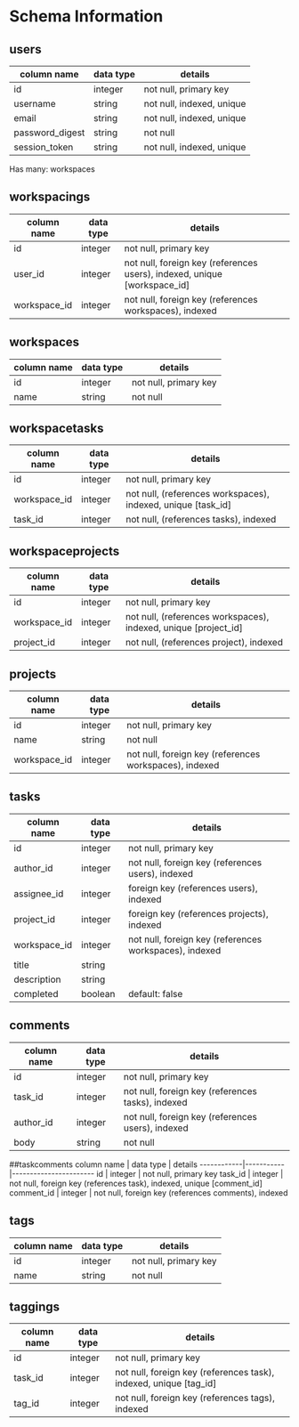# Schema Information

## users
column name     | data type | details
----------------|-----------|-----------------------
id              | integer   | not null, primary key
username        | string    | not null, indexed, unique
email           | string    | not null, indexed, unique
password_digest | string    | not null
session_token   | string    | not null, indexed, unique
Has many: workspaces

## workspacings
column name     | data type | details
----------------|-----------|-----------------------
id              | integer   | not null, primary key
user_id         | integer   | not null, foreign key (references users), indexed, unique [workspace_id]
workspace_id    | integer    | not null, foreign key (references workspaces), indexed

## workspaces
column name | data type | details
------------|-----------|-----------------------
id          | integer   | not null, primary key
name        | string    | not null

## workspacetasks
column name     | data type | details
----------------|-----------|-----------------------
id              | integer   | not null, primary key
workspace_id    | integer   | not null, (references workspaces), indexed, unique [task_id]
task_id         | integer   | not null, (references tasks), indexed

## workspaceprojects
column name     | data type | details
----------------|-----------|-----------------------
id              | integer   | not null, primary key
workspace_id    | integer   | not null, (references workspaces), indexed, unique [project_id]
project_id      | integer   | not null, (references project), indexed

## projects
column name | data type | details
------------|-----------|-----------------------
id          | integer   | not null, primary key
name        | string    | not null
workspace_id| integer   | not null, foreign key (references workspaces), indexed

## tasks
column name | data type | details
------------|-----------|-----------------------
id          | integer   | not null, primary key
author_id   | integer   | not null, foreign key (references users), indexed
assignee_id | integer   | foreign key (references users), indexed
project_id  | integer   | foreign key (references projects), indexed
workspace_id| integer   | not null, foreign key (references workspaces), indexed
title       | string    |
description | string    |
completed   | boolean   | default: false

## comments
column name | data type | details
------------|-----------|-----------------------
id          | integer   | not null, primary key
task_id     | integer   | not null, foreign key (references tasks), indexed
author_id   | integer   | not null, foreign key (references users), indexed
body        | string    | not null

##taskcomments
column name | data type | details
------------|-----------|-----------------------
id          | integer   | not null, primary key
task_id     | integer   | not null, foreign key (references task), indexed, unique [comment_id]
comment_id  | integer   | not null, foreign key (references comments), indexed

## tags
column name | data type | details
------------|-----------|-----------------------
id          | integer   | not null, primary key
name        | string    | not null

## taggings
column name | data type | details
------------|-----------|-----------------------
id          | integer   | not null, primary key
task_id     | integer   | not null, foreign key (references task), indexed, unique [tag_id]
tag_id      | integer   | not null, foreign key (references tags), indexed
